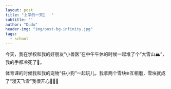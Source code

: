 ```yaml
---
layout: post
title: "上学的一天🎒　 "
subtitle: ''
author: "Dudu"
header-img: "img/post-bg-infinity.jpg"
tags:
  - school
---
```


今天，我在学校和我的好朋友“小兽医”在中午午休的时候一起堆了个“大雪山🏔️”，我的手都冷死了🥶。   



体育课的时候我和我的宠物“任小狗”一起玩儿，我拿两个雪块❄️互相磨，雪块就成了“漫天飞雪”我很开心🥳🥳🥳
